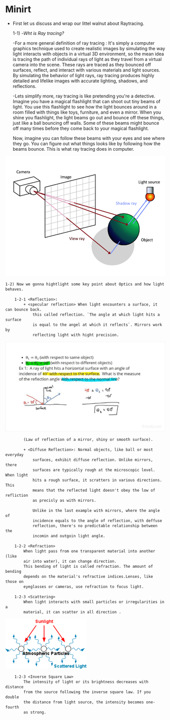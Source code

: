# Minirt

<Day00>

- First let us discuss and wrap our littel walnut about Raytracing.

	1-1) -*Wht is Ray tracing?*

	-For a more general definition of ray tracing :
	It's simply a computer graphics technique used to create realistic images by simulating the way light interacts with objects in a virtual 3D environment, so the mean idea is tracing the path of  individual rays of light as they travel from a virtual camera into the scene. These rays are traced as they bounced off surfaces, reflect, and interact with various materials and light sources. By simulating the behavior of light rays, ray tracing produces highly detailed and lifelike images with accurate lighting, shadows, and reflections.

	-Lets simplify more, ray tracing is like pretending you're a detective. Imagine you have a magical flashlight that can shoot out tiny beams of light. You use this flashlight to see how the light bounces around in a room filled with things like toys, furniture, and even a mirror.
	When you shine you flashlight, the light beams go out and bounce off these things, just like a ball bouncing off walls. Some of these beams might bounce off many times before they come back to your magical flashlight.

	Now, imagine you can follow these beams with your eyes and see where they go. You can figure out what things looks like by following how the beams bounce.
	This is what ray tracing does in computer.

![E1 image](E_1.png)

	1-2) Now we gonna hightlight some key point about Optics and how light behaves.

		1-2-1 <Reflection>: 
			+ <specular reflection> When light encounters a surface, it can bounce back.
				this called reflection. `The angle at which light hits a surface
				is equal to the angel at which it reflects`. Mirrors work by
				reflecting light with hight precision.

![E_2](E_2.png)

			(Law of reflection of a mirror, shiny or smooth surface).

			+ <Diffuse Reflection>: Normal objects, like ball or most everyday
				surfaces, exhibit diffuse reflection. Unlike mirrors, there
				surfaces are typically rough at the microscopic level. When light
				hits a rough surface, it scratters in various directions. This
				means that the reflected light doesn't obey the low of refliction
				as precisly as with mirrors.

				Unlike in the last example with mirrors, where the angle of
				incidence equals to the angle of reflection, with deffuse
				reflection, there's no predictable relationship between the
				incomin and outgoin light angle.

		1-2-2 <Refraction> 
			When light pass from one transparent material into another (like
			air into water), it can change direction.
			This bending of light is called refraction. The amount of bending
			depends on the material's refractive indices.Lenses, like those on
			eyeglasses or cameras, use refraction to focus light.

		1-2-3 <Scattering> 
			When light interacts with small particles or irregularities in a
			material, it can scatter in all direction .

![E3](E_3.png)

		1-2-3 <Inverse Square Law> 
			The intensity of light or its brightness decreases with distance
			from the source following the inverse square law. If you double
			the distance from light source, the intensity becomes one-fourth
			as strong.
